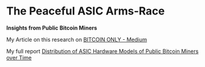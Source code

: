 # The Peaceful ASIC Arms-Race
**Insights from Public Bitcoin Miners**

My Article on this research on [BITCOIN ONLY - Medium](https://medium.com/bitcoin-only/the-peaceful-asic-arms-race-79dba2fc6468)

My full report [Distribution of ASIC Hardware Models of Public Bitcoin Miners over Time](https://github.com/samthemanbtc/The-Peaceful-ASIC-Arms-Race/blob/main/Distribution%20of%20ASIC%20Hardware%20Models%20of%20Public%20Bitcoin%20Miners%20over%20Time.pdf)
